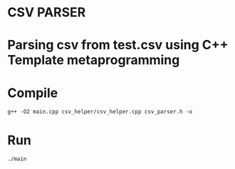# CSV PARSER

# Parsing csv from test.csv using C++ Template metaprogramming

# Compile
```
g++ -O2 main.cpp csv_helper/csv_helper.cpp csv_parser.h -o
```
# Run
```
./main
```
